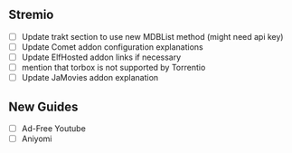 ## Stremio

- [ ] Update trakt section to use new MDBList method (might need api key) 
- [ ] Update Comet addon configuration explanations
- [ ] Update ElfHosted addon links if necessary
- [ ] mention that torbox is not supported by Torrentio
- [ ] Update JaMovies addon explanation 

## New Guides 

- [ ] Ad-Free Youtube
- [ ] Aniyomi 
